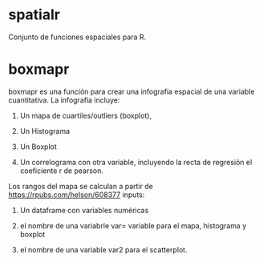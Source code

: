 # spatialr

Conjunto de funciones espaciales para R.

# boxmapr

boxmapr es una función para crear una infografía espacial de una variable cuantitativa. La infografía incluye:
  1. Un mapa de cuartiles/outliers (boxplot),
  
  2. Un Histograma
  
  3. Un Boxplot
  
  4. Un correlograma con otra variable, incluyendo la recta de regresión el coeficiente r de pearson.
  
Los rangos del mapa se calculan a partir de https://rpubs.com/helson/608377
inputs:

  1. Un dataframe con variables numéricas
  
  2. el nombre de una variabrle var= variable para el mapa, histograma y boxplot
  
  3. el nombre de una variable var2 para el scatterplot.

